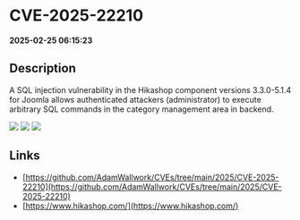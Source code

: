 # CVE-2025-22210

**2025-02-25 06:15:23**

## Description
A SQL injection vulnerability in the Hikashop component versions 3.3.0-5.1.4 for Joomla allows authenticated attackers (administrator) to execute arbitrary SQL commands in the category management area in backend.

![](https://img.shields.io/static/v1?label=Score&message=7.2&color=red)
![](https://img.shields.io/static/v1?label=Severity&message=HIGH&color=red)
![](https://img.shields.io/static/v1?label=CWE&message=SQL&color=green)

## Links
- [https://github.com/AdamWallwork/CVEs/tree/main/2025/CVE-2025-22210](https://github.com/AdamWallwork/CVEs/tree/main/2025/CVE-2025-22210)
- [https://www.hikashop.com/](https://www.hikashop.com/)
